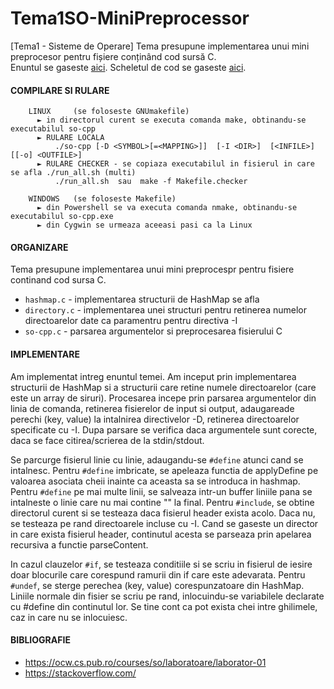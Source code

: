 # Tema1SO-MiniPreprocessor
[Tema1 - Sisteme de Operare] Tema presupune implementarea unui mini preprocesor pentru fișiere conținând cod sursă C.  <br>
Enuntul se gaseste [aici](https://ocw.cs.pub.ro/courses/so/teme/tema-1).
Scheletul de cod se gaseste [aici](https://github.com/systems-cs-pub-ro/so/tree/master/assignments/1-multi/checker/multi).
<br>

#### COMPILARE SI RULARE
```
    LINUX     (se foloseste GNUmakefile) 
      ► in directorul curent se executa comanda make, obtinandu-se executabilul so-cpp
      ► RULARE LOCALA
          ./so-cpp [-D <SYMBOL>[=<MAPPING>]]  [-I <DIR>]  [<INFILE>]  [[-o] <OUTFILE>]
      ► RULARE CHECKER - se copiaza executabilul in fisierul in care se afla ./run_all.sh (multi)
          ./run_all.sh  sau  make -f Makefile.checker

    WINDOWS   (se foloseste Makefile)
      ► din Powershell se va executa comanda nmake, obtinandu-se executabilul so-cpp.exe
      ► din Cygwin se urmeaza aceeasi pasi ca la Linux 
```

#### ORGANIZARE

Tema presupune implementarea unui mini preprocespr pentru fisiere continand cod
sursa C. 
- ```hashmap.c``` - implementarea structurii de HashMap se afla 
- ```directory.c``` - implementarea unei structuri pentru retinerea numelor directoarelor date ca
paramentru pentru directiva -I
- ```so-cpp.c``` - parsarea argumentelor si preprocesarea fisierului C


#### IMPLEMENTARE

Am implementat intreg enuntul temei. Am inceput prin implementarea structurii de HashMap
si a structurii care retine numele directoarelor (care este un array de siruri). Procesarea
incepe prin parsarea  argumentelor din linia de comanda, retinerea fisierelor de input
si output, adaugareade perechi (key, value) la intalnirea directivelor -D, retinerea
directoarelor specificate cu -I. Dupa parsare se verifica daca argumentele sunt corecte,
daca se face citirea/scrierea de la stdin/stdout. 

Se parcurge fisierul linie cu linie, adaugandu-se ```#define``` atunci cand se intalnesc.
Pentru ```#define``` imbricate, se apeleaza functia de applyDefine pe valoarea asociata cheii
inainte ca aceasta sa se introduca in hashmap. Pentru ```#define``` pe mai multe linii, 
se salveaza intr-un buffer liniile pana se intalneste o linie care nu mai contine "\" la 
final. Pentru ```#include```, se obtine directorul curent si se testeaza daca fisierul header
exista acolo. Daca nu, se testeaza pe rand directoarele incluse cu -I. Cand se gaseste
un director in care exista fisierul header, continutul acesta se parseaza prin apelarea
recursiva a functie parseContent. 

In cazul clauzelor ```#if```, se testeaza conditiile si se scriu in fisierul de iesire doar 
blocurile care corespund ramurii din if care este adevarata. Pentru ```#undef```, se sterge
perechea (key, value) corespunzatoare din HashMap. Liniile normale din fisier se
scriu pe rand, inlocuindu-se variabilele declarate cu #define din continutul lor. Se
tine cont ca pot exista chei intre ghilimele, caz in care nu se inlocuiesc.

#### BIBLIOGRAFIE 

- https://ocw.cs.pub.ro/courses/so/laboratoare/laborator-01
- https://stackoverflow.com/
